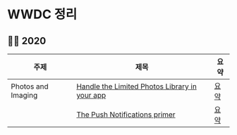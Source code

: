 # WWDC 정리

## 👩‍💻 2020

| 주제               | 제목                                              | 요약     |
| ------------------ | ------------------------------------------------- | -------- |
| Photos and Imaging | [Handle the Limited Photos Library in your app](https://developer.apple.com/videos/play/wwdc2020/10641/) | [요약](https://github.com/Jae-eun/TIL/blob/master/WWDC/2020/Handle%20the%20Limited%20Photos%20Library%20in%20your%20app.md) |
|  | [The Push Notifications primer](https://developer.apple.com/videos/play/wwdc2020/10095/) | [요약]() |
